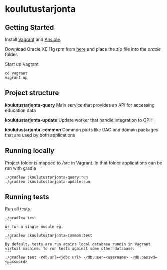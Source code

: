 koulutustarjonta
================

Getting Started
---------------
Install [Vagrant](https://www.vagrantup.com/) and [Ansible](http://www.ansible.com/). 

Download Oracle XE 11g rpm from [here](http://www.oracle.com/technetwork/database/database-technologies/express-edition/downloads/index.html) and place the zip file into the *oracle* folder.

Start up Vagrant
```
cd vagrant
vagrant up
```

Project structure
-----------------
**koulutustarjonta-query** Main service that provides an API for accessing education data

**koulutustarjonta-update** Update worker that handle integration to OPH

**koulutustarjonta-common** Common parts like DAO and domain packages that are used by both applications

Running locally
---------------
Project folder is mapped to */src* in Vagrant. In that folder applications can be run with gradle
```
./gradlew :koulutustarjonta-query:run
./gradlew :koulutustarjonta-update:run
```

Running tests
-------------
Run all tests
````
./gradlew test
```
or for a single module eg.
```
./gradlew :koulutustarjonta-common:test
```
By default, tests are run agains local database runnin in Vagrant virtual machine. To run tests against some other database:
```
./gradlew test -Pdb.url=<jdbc url> -Pdb.user=<username> -Pdb.passwd=<password>
```



